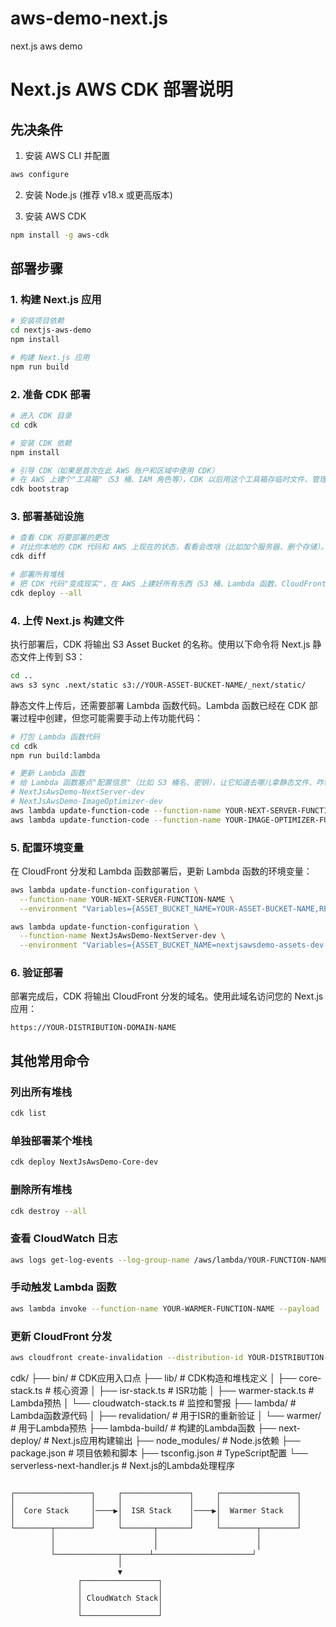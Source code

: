 # aws-demo-next.js
next.js aws demo


# Next.js AWS CDK 部署说明

## 先决条件

1. 安装 AWS CLI 并配置
<!-- AWS CLI 是跟 AWS 云服务"对话"的工具。配置它（输入 Access Key、Secret Key、区域等），相当于给电脑一个"通行证"，让它能操作你的 AWS 账户。 -->
   ```bash
   aws configure
   ```

2. 安装 Node.js (推荐 v18.x 或更高版本)

3. 安装 AWS CDK
<!-- CDK 是 AWS 的"基础设施代码工具"，让你用代码（而不是手动点网页）建服务器、存储啥的。 -->
   ```bash
   npm install -g aws-cdk
   ```

## 部署步骤

### 1. 构建 Next.js 应用

```bash
# 安装项目依赖
cd nextjs-aws-demo
npm install

# 构建 Next.js 应用
npm run build
```

### 2. 准备 CDK 部署

```bash
# 进入 CDK 目录
cd cdk

# 安装 CDK 依赖
npm install

# 引导 CDK（如果是首次在此 AWS 账户和区域中使用 CDK）
# 在 AWS 上建个"工具箱"（S3 桶、IAM 角色等），CDK 以后用这个工具箱存临时文件、管理权限。
cdk bootstrap
```

### 3. 部署基础设施

```bash
# 查看 CDK 将要部署的更改
# 对比你本地的 CDK 代码和 AWS 上现在的状态，看看会改啥（比如加个服务器、删个存储）。
cdk diff

# 部署所有堆栈
# 把 CDK 代码"变成现实"，在 AWS 上建好所有东西（S3 桶、Lambda 函数、CloudFront 分发等）。
cdk deploy --all
```

### 4. 上传 Next.js 构建文件

执行部署后，CDK 将输出 S3 Asset Bucket 的名称。使用以下命令将 Next.js 静态文件上传到 S3：
<!-- 把 Next.js 打包好的静态文件（图片、CSS、JS）上传到 S3 桶，供 CloudFront 分发给用户。 -->
<!-- nextjsawsdemo-assets-dev-396913700129 -->
```bash
cd ..
aws s3 sync .next/static s3://YOUR-ASSET-BUCKET-NAME/_next/static/
```

静态文件上传后，还需要部署 Lambda 函数代码。Lambda 函数已经在 CDK 部署过程中创建，但您可能需要手动上传功能代码：
<!-- npm run build:lambda：把 Lambda 函数的代码打包成 zip 文件。 -->
<!-- aws lambda update-function-code：把打包好的代码上传到 AWS Lambda，更新服务器端逻辑（比如页面渲染、图片优化）。 -->
```bash
# 打包 Lambda 函数代码
cd cdk
npm run build:lambda

# 更新 Lambda 函数
# 给 Lambda 函数塞点"配置信息"（比如 S3 桶名、密钥），让它知道去哪儿拿静态文件、咋验证请求。
# NextJsAwsDemo-NextServer-dev
# NextJsAwsDemo-ImageOptimizer-dev
aws lambda update-function-code --function-name YOUR-NEXT-SERVER-FUNCTION-NAME --zip-file fileb://lambda-build/next-server.zip
aws lambda update-function-code --function-name YOUR-IMAGE-OPTIMIZER-FUNCTION-NAME --zip-file fileb://lambda-build/image-optimizer.zip
```

### 5. 配置环境变量

在 CloudFront 分发和 Lambda 函数部署后，更新 Lambda 函数的环境变量：
<!-- 给 Lambda 函数塞点"配置信息"（比如 S3 桶名、密钥），让它知道去哪儿拿静态文件、咋验证请求。 -->
<!-- YOUR-SECRET-KEY: 19c+XT87FclzV0IeKdR/30DYV2wOIbqI9mJ6YZ9FJV8= -->
```bash
aws lambda update-function-configuration \
  --function-name YOUR-NEXT-SERVER-FUNCTION-NAME \
  --environment "Variables={ASSET_BUCKET_NAME=YOUR-ASSET-BUCKET-NAME,REVALIDATION_SECRET=YOUR-SECRET-KEY}"

aws lambda update-function-configuration \
  --function-name NextJsAwsDemo-NextServer-dev \
  --environment "Variables={ASSET_BUCKET_NAME=nextjsawsdemo-assets-dev-396913700129,REVALIDATION_SECRET=19c+XT87FclzV0IeKdR/30DYV2wOIbqI9mJ6YZ9FJV8=}"
```

### 6. 验证部署

部署完成后，CDK 将输出 CloudFront 分发的域名。使用此域名访问您的 Next.js 应用：
<!-- CDK 部署完会给个 CloudFront 域名，打开看看网站能不能用。 -->
```
https://YOUR-DISTRIBUTION-DOMAIN-NAME
```

## 其他常用命令

### 列出所有堆栈
<!-- 列出 CDK 项目里有哪些"建筑"（堆栈），比如核心服务、数据库啥的。 -->
```bash
cdk list
```

### 单独部署某个堆栈
<!-- 只建某个部分（比如核心服务），不影响其他。 -->
```bash
cdk deploy NextJsAwsDemo-Core-dev
```

### 删除所有堆栈
```bash
cdk destroy --all
```

### 查看 CloudWatch 日志
```bash
aws logs get-log-events --log-group-name /aws/lambda/YOUR-FUNCTION-NAME --log-stream-name YOUR-LOG-STREAM
```

### 手动触发 Lambda 函数
<!-- 手动跑一下 Lambda（比如预热函数），测试它能不能正常干活。 -->
```bash
aws lambda invoke --function-name YOUR-WARMER-FUNCTION-NAME --payload '{}' response.json
```

### 更新 CloudFront 分发
```bash
aws cloudfront create-invalidation --distribution-id YOUR-DISTRIBUTION-ID --paths "/*"
```

<!-- 简单理解 -->
<!-- 
准备工具：装好 AWS CLI、Node.js、CDK，调好"遥控器"。
打包应用：把 Next.js 网站"炒好菜"。
搭框架：用 CDK 在 AWS 上建"厨房"（S3、Lambda、CloudFront）。
送货：把静态文件和代码送到"云端"。
调味：给 Lambda 加点"佐料"（环境变量）。
开张：访问域名，看看"餐厅"能不能营业。 -->



cdk/
  ├── bin/             # CDK应用入口点
  ├── lib/             # CDK构造和堆栈定义
  │   ├── core-stack.ts           # 核心资源
  │   ├── isr-stack.ts            # ISR功能
  │   ├── warmer-stack.ts         # Lambda预热
  │   └── cloudwatch-stack.ts     # 监控和警报
  ├── lambda/          # Lambda函数源代码
  │   ├── revalidation/           # 用于ISR的重新验证
  │   └── warmer/                 # 用于Lambda预热
  ├── lambda-build/    # 构建的Lambda函数
  ├── next-deploy/     # Next.js应用构建输出
  ├── node_modules/    # Node.js依赖
  ├── package.json     # 项目依赖和脚本
  ├── tsconfig.json    # TypeScript配置
  └── serverless-next-handler.js  # Next.js的Lambda处理程序
```

┌─────────────────┐     ┌───────────────┐     ┌─────────────────┐
│                 │     │               │     │                 │
│  Core Stack     │────▶│  ISR Stack    │────▶│  Warmer Stack   │
│                 │     │               │     │                 │
└────────┬────────┘     └───────┬───────┘     └────────┬────────┘
         │                      │                      │
         │                      │                      │
         └──────────────┬──────┴──────────────────────┘
                        │
                        ▼
               ┌─────────────────┐
               │                 │
               │ CloudWatch Stack│
               │                 │
               └─────────────────┘